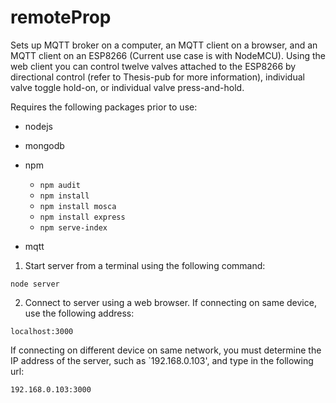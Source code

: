 # remoteProp
Sets up MQTT broker on a computer, an MQTT client on a browser, and an MQTT client on an ESP8266 (Current use case is with NodeMCU).
Using the web client you can control twelve valves attached to the ESP8266 by directional control (refer to Thesis-pub for more information), individual valve toggle hold-on, or individual valve press-and-hold.

Requires the following packages prior to use:
- nodejs
- mongodb
- npm
  - `npm audit`
  - `npm install`
  - `npm install mosca`
  - `npm install express`
  - `npm serve-index`

- mqtt


1. Start server from a terminal using the following command:

  `node server`

2. Connect to server using a web browser. If connecting on same device, use the following address:

  `localhost:3000`

  If connecting on different device on same network, you must determine the IP address of the server, such as `192.168.0.103', and type in the following url:

  `192.168.0.103:3000`
